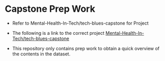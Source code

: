 # Capstone Prep Work
- Refer to Mental-Health-In-Tech/tech-blues-capstone for Project 

- The following is a link to the correct project 
[Mental-Health-In-Tech/tech-blues-capstone](https://github.com/Mental-Health-In-Tech/tech-blues-capstone) 
- This repository only contains prep work to obtain a quick overview of the contents in the dataset.
